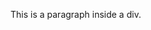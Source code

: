 
<!DOCTYPE html>
<html>
<head>
<meta charset="UTF-8">
<title>Final Project</title>

</head>

<body>
<div id="myDiv">
<p>
   This is a paragraph inside a div.
</p>

</div>
</body>

</html>
